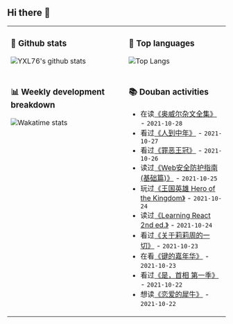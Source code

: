 ## Hi there 👋

<table>
<tr>
<td valign="top" width="54%">

### 🔭 Github stats

![YXL76's github stats](https://github-readme-stats.yxl76.vercel.app/api?username=YXL76&count_private=true&show_icons=true&include_all_commits=true&theme=prussian&line_height=28&disable_animations=true)

</td>

<td valign="top" width="46%">

### 🌱 Top languages

![Top Langs](https://github-readme-stats.yxl76.vercel.app/api/top-langs/?username=YXL76&layout=compact&theme=prussian&langs_count=8&hide=HTML,CSS,SCSS)

</td>
</tr>
<tr>
<td valign="top" width="54%">

### 📊 Weekly development breakdown

![Wakatime stats](https://github-readme-stats.yxl76.vercel.app/api/wakatime?username=YXL76&layout=compact&theme=prussian)


</td>
<td valign="top" width="46%">

### 📚 Douban activities

- 在读[《奥威尔杂文全集》](https://book.douban.com/subject/30252635/) - `2021-10-28`
- 看过[《人到中年》](http://movie.douban.com/subject/1299884/) - `2021-10-27`
- 看过[《罪恶王冠》](http://movie.douban.com/subject/6518736/) - `2021-10-26`
- 读过[《Web安全防护指南(基础篇)》](https://book.douban.com/subject/30352827/) - `2021-10-25`
- 玩过[《王国英雄 Hero of the Kingdom》](http://www.douban.com/game/35011451/) - `2021-10-24`
- 读过[《Learning React 2nd ed.》](https://book.douban.com/subject/34887887/) - `2021-10-24`
- 看过[《关于莉莉周的一切》](http://movie.douban.com/subject/1292219/) - `2021-10-23`
- 在看[《键的嘉年华》](http://movie.douban.com/subject/35438216/) - `2021-10-23`
- 看过[《是，首相 第一季》](http://movie.douban.com/subject/1441948/) - `2021-10-22`
- 想读[《恋爱的犀牛》](https://book.douban.com/subject/27103796/) - `2021-10-22`

</td>
</tr>
</table>

<!--
**YXL76/YXL76** is a ✨ _special_ ✨ repository because its `README.md` (this file) appears on your GitHub profile.

Here are some ideas to get you started:

- 🔭 I’m currently working on ...
- 🌱 I’m currently learning ...
- 👯 I’m looking to collaborate on ...
- 🤔 I’m looking for help with ...
- 💬 Ask me about ...
- 📫 How to reach me: ...
- 😄 Pronouns: ...
- ⚡ Fun fact: ...
-->
